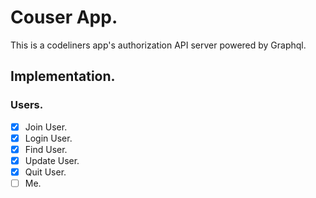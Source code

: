 # Couser App.

This is a codeliners app's authorization API server powered by Graphql.

## Implementation.

### Users.

- [x] Join User.
- [x] Login User.
- [x] Find User.
- [x] Update User.
- [x] Quit User.
- [ ] Me.
